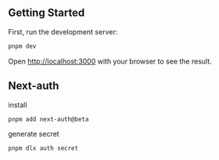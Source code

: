 ## Getting Started

First, run the development server:

```bash
pnpm dev
```

Open [http://localhost:3000](http://localhost:3000) with your browser to see the result.

## Next-auth

install

```bash
pnpm add next-auth@beta

```

generate secret

```bash
pnpm dlx auth secret
```
